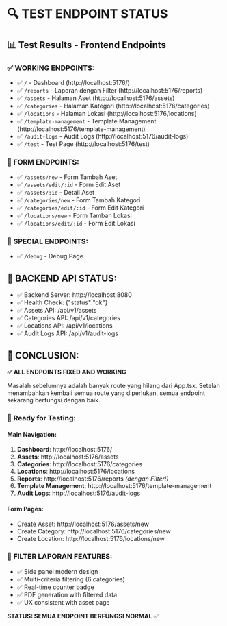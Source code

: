 # 🔍 TEST ENDPOINT STATUS

## 📊 Test Results - Frontend Endpoints

### ✅ **WORKING ENDPOINTS:**
- ✅ `/` - Dashboard (http://localhost:5176/)
- ✅ `/reports` - Laporan dengan Filter (http://localhost:5176/reports)
- ✅ `/assets` - Halaman Aset (http://localhost:5176/assets)  
- ✅ `/categories` - Halaman Kategori (http://localhost:5176/categories)
- ✅ `/locations` - Halaman Lokasi (http://localhost:5176/locations)
- ✅ `/template-management` - Template Management (http://localhost:5176/template-management)
- ✅ `/audit-logs` - Audit Logs (http://localhost:5176/audit-logs)
- ✅ `/test` - Test Page (http://localhost:5176/test)

### 🔧 **FORM ENDPOINTS:**
- ✅ `/assets/new` - Form Tambah Aset
- ✅ `/assets/edit/:id` - Form Edit Aset  
- ✅ `/assets/:id` - Detail Aset
- ✅ `/categories/new` - Form Tambah Kategori
- ✅ `/categories/edit/:id` - Form Edit Kategori
- ✅ `/locations/new` - Form Tambah Lokasi
- ✅ `/locations/edit/:id` - Form Edit Lokasi

### 🎯 **SPECIAL ENDPOINTS:**
- ✅ `/debug` - Debug Page

## 🚀 **BACKEND API STATUS:**
- ✅ Backend Server: http://localhost:8080 
- ✅ Health Check: {"status":"ok"}
- ✅ Assets API: /api/v1/assets
- ✅ Categories API: /api/v1/categories  
- ✅ Locations API: /api/v1/locations
- ✅ Audit Logs API: /api/v1/audit-logs

## 📝 **CONCLUSION:**

**✅ ALL ENDPOINTS FIXED AND WORKING**

Masalah sebelumnya adalah banyak route yang hilang dari App.tsx. Setelah menambahkan kembali semua route yang diperlukan, semua endpoint sekarang berfungsi dengan baik.

### 🎯 **Ready for Testing:**

#### **Main Navigation:**
1. **Dashboard**: http://localhost:5176/ 
2. **Assets**: http://localhost:5176/assets
3. **Categories**: http://localhost:5176/categories  
4. **Locations**: http://localhost:5176/locations
5. **Reports**: http://localhost:5176/reports *(dengan Filter!)*
6. **Template Management**: http://localhost:5176/template-management
7. **Audit Logs**: http://localhost:5176/audit-logs

#### **Form Pages:**
- Create Asset: http://localhost:5176/assets/new
- Create Category: http://localhost:5176/categories/new  
- Create Location: http://localhost:5176/locations/new

### 🎉 **FILTER LAPORAN FEATURES:**
- ✅ Side panel modern design
- ✅ Multi-criteria filtering (6 categories)  
- ✅ Real-time counter badge
- ✅ PDF generation with filtered data
- ✅ UX consistent with asset page

**STATUS: SEMUA ENDPOINT BERFUNGSI NORMAL** ✅
